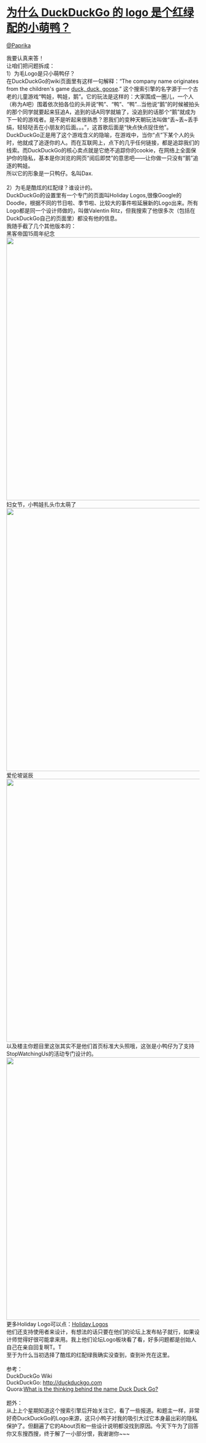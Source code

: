 
#  [为什么 DuckDuckGo 的 logo 是个红绿配的小萌鸭？](https://zhihu.com/questions/21245224)



[@Paprika](https://zhihu.com/people/38dadaceee54c9deff90f4eee9db06bc)

我要认真来答！<br>让咱们把问题拆成：<br>1）为毛Logo是只小萌鸭仔？<br>在DuckDuckGo的wiki页面里有这样一句解释：“The company name originates from the children's game <a href="http://link.zhihu.com/?target=http%3A//en.wikipedia.org/wiki/Duck%2C_duck%2C_goose" class=" wrap external" target="_blank" rel="nofollow noreferrer">duck, duck, goose<i class="icon-external"></i></a>.” 这个搜索引擎的名字源于一个古老的儿童游戏“鸭娃，鸭娃，鹅”。它的玩法是这样的：大家围成一圈儿，一个人（称为A吧）围着依次拍各位的头并说“鸭”、“鸭”、“鸭”…当他说“鹅”的时候被拍头的那个同学就要起来狂追A，追到的话A同学就输了，没追到的话那个“鹅”就成为下一轮的游戏者。是不是听起来很熟悉？恩我们的变种天朝玩法叫做“丢~丢~丢手绢，轻轻哒丢在小朋友的后面。。。”，这首歌后面是“快点快点捉住他”。<br>DuckDuckGo正是用了这个游戏含义的隐喻，在游戏中，当你“点”下某个人的头时，他就成了追逐你的人。而在互联网上，点下的几乎任何链接，都是追踪我们的线索。而DuckDuckGo的核心卖点就是它绝不追踪你的cookie，在网络上全面保护你的隐私，基本是你浏览的网页“阅后即焚”的意思吧——让你做一只没有“鹅”追逐的鸭娃。<br>所以它的形象是一只鸭仔。名叫Dax.<br><br>2）为毛是酷炫的红配绿？谁设计的。<br>DuckDuckGo的设置里有一个专门的页面叫Holiday Logos,很像Google的Doodle，根据不同的节日啦、季节啦、比较大的事件啦延展新的Logo出来。所有Logo都是同一个设计师做的，叫做Valentin Ritz，但我搜索了他很多次（包括在DuckDuckGo自己的页面里）都没有他的信息。<br>我随手截了几个其他版本的：<br>黑客帝国15周年纪念<br><img src="http://pic3.zhimg.com/50/d561c8665617cebe34c2e216cf752cce_b.jpg" data-rawwidth="685" data-rawheight="182" class="origin_image zh-lightbox-thumb" width="685" data-original="http://pic3.zhimg.com/50/d561c8665617cebe34c2e216cf752cce_r.jpg">妇女节，小鸭娃扎头巾太萌了<br><img src="http://pic4.zhimg.com/50/f784f93ded173fc527fd1aa75a150c6b_b.jpg" data-rawwidth="685" data-rawheight="184" class="origin_image zh-lightbox-thumb" width="685" data-original="http://pic4.zhimg.com/50/f784f93ded173fc527fd1aa75a150c6b_r.jpg">爱伦坡诞辰<br><img src="http://pic1.zhimg.com/50/6ef0f6f51dc17cd7863ae8544eadcd24_b.jpg" data-rawwidth="685" data-rawheight="183" class="origin_image zh-lightbox-thumb" width="685" data-original="http://pic1.zhimg.com/50/6ef0f6f51dc17cd7863ae8544eadcd24_r.jpg">以及楼主你题目里这张其实不是他们首页标准大头照哦，这张是小鸭仔为了支持StopWatchingUs的活动专门设计的。<br><img src="http://pic2.zhimg.com/50/6c10a3b8f62e87444ee27b61ad34d2f5_b.jpg" data-rawwidth="684" data-rawheight="183" class="origin_image zh-lightbox-thumb" width="684" data-original="http://pic2.zhimg.com/50/6c10a3b8f62e87444ee27b61ad34d2f5_r.jpg">更多Holiday Logo可以点：<a href="http://link.zhihu.com/?target=http%3A//duck.co/help/settings/holiday-logos" class=" wrap external" target="_blank" rel="nofollow noreferrer">Holiday Logos<i class="icon-external"></i></a><br>他们还支持使用者来设计，有想法的话只要在他们的论坛上发布帖子就行，如果设计师觉得好很可能拿来用。我上他们论坛Logo板块看了看，好多问题都是创始人自己在亲自回复啊T。T<br>至于为什么当初选择了酷炫的红配绿我确实没查到，查到补充在这里。<br><br>参考：<br>DuckDuckGo Wiki<br>DuckDuckGo: <a href="http://link.zhihu.com/?target=http%3A//duckduckgo.com" class=" external" target="_blank" rel="nofollow noreferrer"><span class="invisible">http://</span><span class="visible">duckduckgo.com</span><span class="invisible"></span><i class="icon-external"></i></a><br>Quora:<a href="http://link.zhihu.com/?target=http%3A//www.quora.com/DuckDuckGo-company/What-is-the-thinking-behind-the-name-Duck-Duck-Go" class=" wrap external" target="_blank" rel="nofollow noreferrer">What is the thinking behind the name Duck Duck Go?<i class="icon-external"></i></a><br><br>题外：<br>从上上个星期知道这个搜索引擎后开始关注它，看了一些报道。和题主一样，非常好奇DuckDuckGo的Logo来源，这只小鸭子对我的吸引大过它本身最出彩的隐私保护了。但翻遍了它的About页和一些设计说明都没找到原因。今天下午为了回答你又东搜西搜，终于解了一小部分恨，我谢谢你~~~